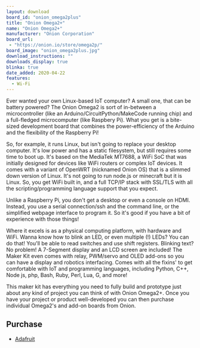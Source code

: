 ```yaml
---
layout: download
board_id: "onion_omega2plus"
title: "Onion Omega2+"
name: "Onion Omega2+"
manufacturer: "Onion Corporation"
board_url:
 - "https://onion.io/store/omega2p/"
board_image: "onion_omega2plus.jpg"
download_instructions: ""
downloads_display: true
blinka: true
date_added: 2020-04-22
features:
  - Wi-Fi
---
```


Ever wanted your own Linux-based IoT computer? A small one, that can be battery powered? The Onion Omega2 is sort of in-between a microcontroller (like an Arduino/CircuitPython/MakeCode running chip) and a full-fledged microcomputer (like Raspbery Pi). What you get is a bite-sized development board that combines the power-efficiency of the Arduino and the flexibility of the Raspberry Pi!

So, for example, it runs Linux, but isn't going to replace your desktop computer. It's low power and has a static filesystem, but still requires some time to boot up. It's based on the MediaTek MT7688, a WiFi SoC that was initially designed for devices like WiFi routers or complex IoT devices. It comes with a variant of OpenWRT (nicknamed Onion OS) that is a slimmed down version of Linux. It's not going to run node.js or minecraft but it is Linux. So, you get WiFi built in, and a full TCP/IP stack with SSL/TLS with all the scripting/programming language support that you expect.

Unlike a Raspberry Pi, you don't get a desktop or even a console on HDMI. Instead, you use a serial connection/ssh and the command line, or the simplified webpage interface to program it. So it's good if you have a bit of experience with those things!

Where it excels is as a physical computing platform, with hardware and WiFi. Wanna know how to blink an LED, or even multiple (!) LEDs? You can do that! You'll be able to read switches and use shift registers. Blinking text? No problem! A 7-Segment display and an LCD screen are included! The Maker Kit even comes with relay, PWM/servo and OLED add-ons so you can have a display and robotics interfacing. Comes with all the fixins' to get comfortable with IoT and programming languages, including Python, C++, Node js, php, Bash, Ruby, Perl, Lua, G, and more!

This maker kit has everything you need to fully build and prototype just about any kind of project you can think of with Onion Omega2+. Once you have your project or product well-developed you can then purchase individual Omega2's and add-on boards from Onion.

## Purchase
* [Adafruit](https://www.adafruit.com/product/3808)
